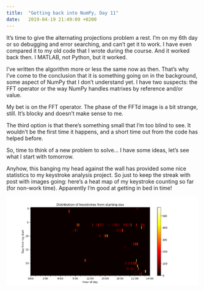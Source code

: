 ```yaml
---
title:  "Getting back into NumPy, Day 11"
date:   2019-04-19 21:49:09 +0200
---
```

It’s time to give the alternating projections problem a rest. I’m on my 6th day or so debugging and error searching, and can’t get it to work. I have even compared it to my old code that I wrote during the course. And it worked back then. I MATLAB, not Python, but it worked.

I’ve written the algorithm more or less the same now as then. That’s why I’ve come to the conclusion that it is something going on in the background, some aspect of NumPy that I don’t understand yet. I have two suspects: the FFT operator or the way NumPy handles matrixes by reference and/or value.

My bet is on the FFT operator. The phase of the FFTd image is a bit strange, still. It’s blocky and doesn’t make sense to me.

The third option is that there’s something small that I’m too blind to see. It wouldn’t be the first time it happens, and a short time out from the code has helped before.

So, time to think of a new problem to solve… I have some ideas, let’s see what I start with tomorrow.

Anyhow, this banging my head against the wall has provided some nice statistics to my keystroke analysis project. So just to keep the streak with post with images going: here’s a heat map of my keystroke counting so far (for non-work time). Apparently I’m good at getting in bed in time!

![My keystroke heatmap for the last 30 days!](/assets/blogpost_images/2019-04-19_01.png)